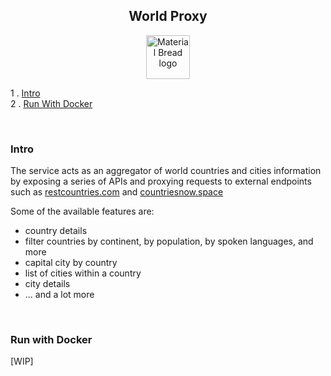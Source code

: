 <h2 align="center">
    World Proxy
</h2>

<p align="center">
  <img width="70" height="70" src="https://storage.googleapis.com/siteassetsswd/198/slideshow/663/20200625074107_56_o_1ba8en13b14c61b15hei1bd63jlc.jpg" alt="Material Bread logo">
</p>


1 . [Intro](#intro)\
2 . [Run With Docker](#run-with-docker)

<br/>

### Intro
The service acts as an aggregator of world countries and cities
information by exposing a series of APIs and proxying requests to
external endpoints such as [restcountries.com](https://restcountries.com/)
and [countriesnow.space](https://countriesnow.space)

Some of the available features are:
- country details
- filter countries by continent, by population, by spoken languages, and more
- capital city by country
- list of cities within a country
- city details
- ... and a lot more

<br/>


### Run with Docker

[WIP]
